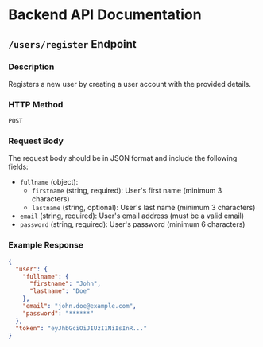 # Backend API Documentation

## `/users/register` Endpoint

### Description
Registers a new user by creating a user account with the provided details.

### HTTP Method
`POST`

### Request Body
The request body should be in JSON format and include the following fields:

- `fullname` (object):
  - `firstname` (string, required): User's first name (minimum 3 characters)
  - `lastname` (string, optional): User's last name (minimum 3 characters)
- `email` (string, required): User's email address (must be a valid email)
- `password` (string, required): User's password (minimum 6 characters)

### Example Response
```json
{
  "user": {
    "fullname": {
      "firstname": "John",
      "lastname": "Doe"
    },
    "email": "john.doe@example.com",
    "password": "******"
  },
  "token": "eyJhbGciOiJIUzI1NiIsInR..."
}
```

